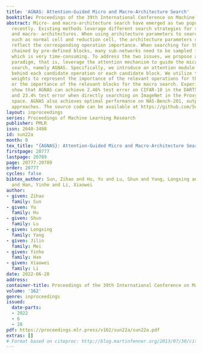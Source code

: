 ```yaml
---
title: 'AGNAS: Attention-Guided Micro and Macro-Architecture Search'
booktitle: Proceedings of the 39th International Conference on Machine Learning
abstract: Micro- and macro-architecture search have emerged as two popular NAS paradigms
  recently. Existing methods leverage different search strategies for searching micro-
  and macro- architectures. When using architecture parameters to search for micro-structure
  such as normal cell and reduction cell, the architecture parameters can not fully
  reflect the corresponding operation importance. When searching for the macro-structure
  chained by pre-defined blocks, many sub-networks need to be sampled for evaluation,
  which is very time-consuming. To address the two issues, we propose a new search
  paradigm, that is, leverage the attention mechanism to guide the micro- and macro-architecture
  search, namely AGNAS. Specifically, we introduce an attention module and plug it
  behind each candidate operation or each candidate block. We utilize the attention
  weights to represent the importance of the relevant operations for the micro search
  or the importance of the relevant blocks for the macro search. Experimental results
  show that AGNAS can achieve 2.46% test error on CIFAR-10 in the DARTS search space,
  and 23.4% test error when directly searching on ImageNet in the ProxylessNAS search
  space. AGNAS also achieves optimal performance on NAS-Bench-201, outperforming state-of-the-art
  approaches. The source code can be available at https://github.com/Sunzh1996/AGNAS.
layout: inproceedings
series: Proceedings of Machine Learning Research
publisher: PMLR
issn: 2640-3498
id: sun22a
month: 0
tex_title: "{AGNAS}: Attention-Guided Micro and Macro-Architecture Search"
firstpage: 20777
lastpage: 20789
page: 20777-20789
order: 20777
cycles: false
bibtex_author: Sun, Zihao and Hu, Yu and Lu, Shun and Yang, Longxing and Mei, Jilin
  and Han, Yinhe and Li, Xiaowei
author:
- given: Zihao
  family: Sun
- given: Yu
  family: Hu
- given: Shun
  family: Lu
- given: Longxing
  family: Yang
- given: Jilin
  family: Mei
- given: Yinhe
  family: Han
- given: Xiaowei
  family: Li
date: 2022-06-28
address:
container-title: Proceedings of the 39th International Conference on Machine Learning
volume: '162'
genre: inproceedings
issued:
  date-parts:
  - 2022
  - 6
  - 28
pdf: https://proceedings.mlr.press/v162/sun22a/sun22a.pdf
extras: []
# Format based on citeproc: http://blog.martinfenner.org/2013/07/30/citeproc-yaml-for-bibliographies/
---
```

